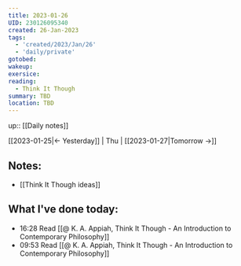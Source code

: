 ```yaml
---
title: 2023-01-26
UID: 230126095340
created: 26-Jan-2023
tags:
  - 'created/2023/Jan/26'
  - 'daily/private'
gotobed:
wakeup:
exersice:
reading:
  - Think It Though
summary: TBD
location: TBD
---
```

up:: [[Daily notes]]

[[2023-01-25|<- Yesterday]] | Thu | [[2023-01-27|Tomorrow ->]]

## Notes:
- [[Think It Though ideas]]
## What I've done today:
- 16:28 Read [[@ K. A. Appiah, Think It Though - An Introduction to Contemporary Philosophy]]
- 09:53 Read [[@ K. A. Appiah, Think It Though - An Introduction to Contemporary Philosophy]]



